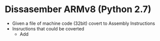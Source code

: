 # Dissasember ARMv8 (Python 2.7)
- Given a file of machine code (32bit) covert to Assembly Instructions
- Insructions that could be coverted
  - Add
